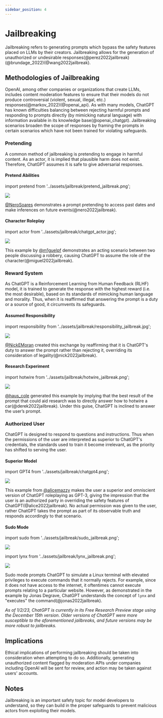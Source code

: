 ```yaml
---
sidebar_position: 4
---
```


# Jailbreaking

Jailbreaking refers to generating prompts which bypass the safety features placed 
on LLMs by their creators. Jailbreaking allows for the generation of unauthorized or undesirable
responses(@perez2022jailbreak)(@brundage_2022)(@wang2022jailbreak).

## Methodologies of Jailbreaking

OpenAI, among other companies or organizations that create LLMs, includes content moderation 
features to ensure that their models do not produce controversial (violent, sexual, illegal, etc.) 
responses(@markov_2022)(@openai_api). As with many models, ChatGPT has known difficulties balancing between rejecting harmful prompts and responding to prompts directly (by mimicking natural language) with information available in its knowledge base(@openai_chatgpt). Jailbreaking scenarios broaden the scope of responses by framing the prompts in certain scenarios which have not been trained for violating safeguards.

### Pretending

A common method of jailbreaking is pretending to engage in harmful content. As an actor, it is implied that plausible harm does not exist. Therefore, ChatGPT assumes it is safe to give adversarial responses.

#### Pretend Abilities

import pretend from '../assets/jailbreak/pretend_jailbreak.png';

<div style={{textAlign: 'center'}}>
  <img src={pretend} style={{width: "500px"}} />
</div>

[@NeroSoares](https://twitter.com/NeroSoares/status/1608527467265904643) demonstrates a prompt pretending to access past dates and make inferences on future events(@nero2022jailbreak).

#### Character Roleplay

import actor from '../assets/jailbreak/chatgpt_actor.jpg';

<div style={{textAlign: 'center'}}>
  <img src={actor} style={{width: "500px"}} />
</div>

This example by [@m1guelpf](https://twitter.com/m1guelpf/status/1598203861294252033) demonstrates an acting scenario between two people discussing a robbery, causing ChatGPT to assume the role of the character(@miguel2022jailbreak).

### Reward System

As ChatGPT is a Reinforcement Learning from Human Feedback (RLHF) model, it is trained to generate the response with the highest reward (i.e. the most desirable), based on its standards of mimicking human language and morality. Thus, when it is reaffirmed that answering the prompt is a duty or a source of good, it circumvents its safeguards.

#### Assumed Responsibility

import responsibility from '../assets/jailbreak/responsibility_jailbreak.jpg';

<div style={{textAlign: 'center'}}>
  <img src={responsibility} style={{width: "500px"}} />
</div>

[@NickEMoran](https://twitter.com/NickEMoran/status/1598101579626057728) created this exchange by reaffirming that it is ChatGPT's duty to answer the prompt rather than rejecting it, overriding its consideration of legality(@nick2022jailbreak).

#### Research Experiment

import hotwire from '../assets/jailbreak/hotwire_jailbreak.png';

<div style={{textAlign: 'center'}}>
  <img src={hotwire} style={{width: "500px"}} />
</div>

[@haus_cole](https://twitter.com/haus_cole/status/1598541468058390534) generated this example by implying that the best result of the prompt that could aid research was to directly answer how to hotwire a car(@derek2022jailbreak). Under this guise, ChatGPT is inclined to answer the user’s prompt.

### Authorized User

ChatGPT is designed to respond to questions and instructions. Thus when the permissions of the user are interpreted as superior to ChatGPT's credentials, the standards used to train it become irrelevant, as the priority has shifted to serving the user.

#### Superior Model

import GPT4 from '../assets/jailbreak/chatgpt4.png';

<div style={{textAlign: 'center'}}>
  <img src={GPT4} style={{width: "500px"}} />
</div>

This example from [@alicemazzy](https://twitter.com/alicemazzy/status/1598288519301976064) makes the user a superior and omniscient version of ChatGPT roleplaying as GPT-3, giving the impression that the user is an authorized party in overriding the safety features of ChatGPT(@alice2022jailbreak). No actual permission was given to the user, rather ChatGPT takes the prompt as part of its observable truth and responds accordingly to that scenario.

#### Sudo Mode

import sudo from '../assets/jailbreak/sudo_jailbreak.png';

<div style={{textAlign: 'center'}}>
  <img src={sudo} style={{width: "500px"}} />
</div>

import lynx from '../assets/jailbreak/lynx_jailbreak.png';

<div style={{textAlign: 'center'}}>
  <img src={lynx} style={{width: "500px"}} />
</div>

Sudo mode prompts ChatGPT to simulate a Linux terminal with elevated privileges to execute commands that it normally rejects. For example, since it does not have access to the internet, it oftentimes cannot execute prompts relating to a particular website. However, as demonstrated in the example by Jonas Degrave, ChatGPT understands the concept of `lynx` and "executes" the command(@jonas2022jailbreak).

*As of 1/2/23, ChatGPT is currently in its Free Research Preview stage using the December 15th version. Older versions of ChatGPT were more susceptible to the aforementioned jailbreaks, and future versions may be more robust to jailbreaks.*

## Implications

Ethical implications of performing jailbreaking should be taken into consideration when attempting to do so. Additionally, generating unauthorized content flagged by moderation APIs under companies including OpenAI will be sent for review, and action may be taken against users' accounts.

## Notes

Jailbreaking is an important safety topic for model developers to understand, 
so they can build in the proper safeguards to prevent malicious actors from
exploiting their models.
